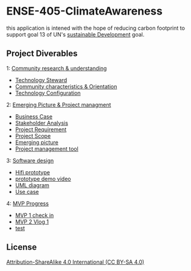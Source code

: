 # ENSE-405-ClimateAwareness
this application is intened with the hope of reducing carbon footprint to support goal 13 of UN's [sustainable Development](https://www.un.org/sustainabledevelopment/climate-change/) goal.


## Project Diverables
1: [Community research & understanding](https://github.com/moehared/ENSE-405-Community_car_pool/tree/main/Documentation/Community%20research%20%26%20understanding) <br />
* [Technology Steward](https://github.com/moehared/ENSE-405-ClimateAwareness/blob/main/Documentation/Community%20research%20%26%20understanding/P01%20-%20405%20-%20Activity%20-%20Technology%20Steward.pdf) <br />
* [Community characteristics & Orientation](https://github.com/moehared/ENSE-405-ClimateAwareness/blob/main/Documentation/Community%20research%20%26%20understanding/P02%20-%20405%20-%20Activity%20-%20Community%20characteristics%20%20orientation.pdf) <br />
* [Technology Configuration](https://github.com/moehared/ENSE-405-ClimateAwareness/blob/main/Documentation/Community%20research%20%26%20understanding/P03%20-%20405%20-%20Activity%20-%20Technology%20configuration%20inventory.pdf)<br />



2: [Emerging Picture & Project managment](https://github.com/moehared/ENSE-405-ClimateAwareness/tree/main/Documentation/Emerging%20Picture%20%26%20Project%20managment) <br />
* [Business Case](https://github.com/moehared/ENSE-405-ClimateAwareness/blob/main/Documentation/Emerging%20Picture%20%26%20Project%20managment/Ch%202%20-%20Business%20Case%20Template.pdf) <br />
* [Stakeholder Analysis](https://github.com/moehared/ENSE-405-ClimateAwareness/blob/main/Documentation/Emerging%20Picture%20%26%20Project%20managment/Ch%203%20-%20Stakeholder%20Analysis%20Template.pdf) <br />
* [Project Requirement](https://github.com/moehared/ENSE-405-ClimateAwareness/blob/main/Documentation/Emerging%20Picture%20%26%20Project%20managment/Ch%204%20-%20Project%20Requirements%20Template.pdf) <br />
* [Project Scope](https://github.com/moehared/ENSE-405-ClimateAwareness/blob/main/Documentation/Emerging%20Picture%20%26%20Project%20managment/Ch%204%20-%20Project%20Scope%20Statement%20Template.pdf) <br />
* [Emerging picture](https://github.com/moehared/ENSE-405-ClimateAwareness/blob/main/Documentation/Emerging%20Picture%20%26%20Project%20managment/P04%20-%20405%20-%20Activity%20-%20Drafting%20an%20emerging%20picture2.pdf) <br />
* [Project management tool](https://app.milanote.com/1L9AdB1wp5gp4W/climate-awareness?p=MSoK3mXVPyX)


3: [Software design](https://github.com/moehared/ENSE-405-ClimateAwareness/tree/main/Documentation/software%20design)
* [Hifi prototype](https://github.com/moehared/ENSE-405-ClimateAwareness/blob/main/Documentation/software%20design/Hi_FI/climateAweraness.pdf)
* [prototype demo video](https://youtu.be/-y2kiSQnR8s)
* [UML diagram](https://github.com/moehared/ENSE-405-ClimateAwareness/blob/main/Documentation/software%20design/UML/ClimateApp.pdf)
* [Use case](https://github.com/moehared/ENSE-405-ClimateAwareness/blob/main/Documentation/software%20design/UML/climateUseCase.pdf)


4: [MVP Progress](https://github.com/moehared/ENSE-405-ClimateAwareness/tree/main/MVP)
* [MVP 1 check in ](https://github.com/moehared/ENSE-405-ClimateAwareness/blob/main/MVP/MVP_1.pdf)
* [MVP 2 Vlog 1](https://youtu.be/cDAUllsCo-A)
* [test](https://github.com/moehared/flutter/tree/master/shop_app)


## License 

[Attribution-ShareAlike 4.0 International (CC BY-SA 4.0)](https://creativecommons.org/licenses/by-sa/4.0/)
